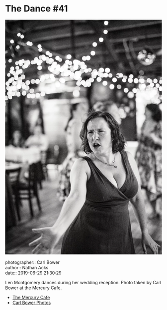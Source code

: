 # The Dance #41

![Len Montgomery dances during her wedding reception](assets/2019-06-29-set-4-the-dance-41.webp)

photographer:: Carl Bower  
author:: Nathan Acks  
date:: 2019-06-29 21:30:29

Len Montgomery dances during her wedding reception. Photo taken by Carl Bower at the Mercury Cafe.

* [The Mercury Cafe](http://mercurycafe.com)
* [Carl Bower Photos](https://carlbowerphotos.com)
